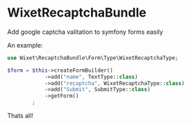 WixetRecaptchaBundle
====================

Add google captcha valitation to symfony forms easily

An example:
```php
use Wixet\RecaptchaBundle\Form\Type\WixetRecaptchaType;

$form = $this->createFormBuilder()
            ->add("name", TextType::class)
            ->add("recaptcha", WixetRecaptchaType::class)
            ->add("Submit", SubmitType::class)
            ->getForm()
        ;

```

Thats all!